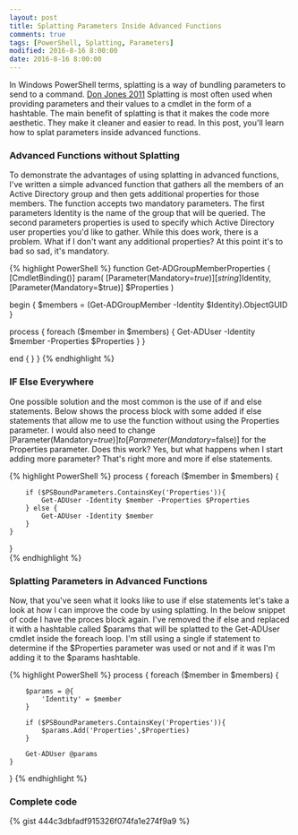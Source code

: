 ```yaml
---
layout: post
title: Splatting Parameters Inside Advanced Functions
comments: true
tags: [PowerShell, Splatting, Parameters]
modified: 2016-8-16 8:00:00
date: 2016-8-16 8:00:00
---
```



In Windows PowerShell terms, splatting is a way of bundling parameters to send to a command. 
[Don Jones 2011](https://technet.microsoft.com/en-us/magazine/gg675931.aspx) Splatting is most often used when 
providing parameters and their values to a cmdlet in the form of a hashtable. The main benefit of splatting
is that it makes the code more aesthetic. They make it cleaner and easier to read. In this post, you'll learn how to splat
parameters inside advanced functions. 


### Advanced Functions without Splatting

To demonstrate the advantages of using splatting in advanced functions, I've written a simple advanced function that gathers 
all the members of an Active Directory group and then gets additional properties for those members. The function accepts
two mandatory parameters. The first parameters Identity is the name of the group that will be queried. The second parameters
properties is used to specify which Active Directory user properties you'd like to gather. While this does work, there is a problem.
What if I don't want any additional properties? At this point it's to bad so sad, it's mandatory.

{% highlight PowerShell %}
function Get-ADGroupMemberProperties {
[CmdletBinding()]
param(
    [Parameter(Mandatory=$true)]
    [string]$Identity,
    [Parameter(Mandatory=$true)]
    $Properties
)

begin {
    $members = (Get-ADGroupMember -Identity $Identity).ObjectGUID
}

process {
    foreach ($member in $members) {
        Get-ADUser -Identity $member -Properties $Properties
    }
}

end {
}
}
{% endhighlight %}

### IF Else Everywhere

One possible solution and the most common is the use of if and else statements. Below shows the process block
with some added if else statements that allow me to use the function without using the Properties parameter. I would
also need to change [Parameter(Mandatory=$true)] to [Parameter(Mandatory=$false)] for the Properties parameter. 
Does this work? Yes, but what happens when I start adding more parameter? That's right more and more if else statements.

{% highlight PowerShell %}
process {
    foreach ($member in $members) {
        
        if ($PSBoundParameters.ContainsKey('Properties')){
            Get-ADUser -Identity $member -Properties $Properties
        } else {
            Get-ADUser -Identity $member
        }
    }
}   
{% endhighlight %}

### Splatting Parameters in Advanced Functions

Now, that you've seen what it looks like to use if else statements let's take a look at how I can improve the code
by using splatting. In the below snippet of code I have the proces block again. I've removed the if else and replaced
it with a hashtable called $params that will be splatted to the Get-ADUser cmdlet inside the foreach loop. I'm still using
a single if statement to determine if the $Properties parameter was used or not and if it was I'm adding it to the $params hashtable.

{% highlight PowerShell %}
process {
    foreach ($member in $members) {
        
        $params = @{
            'Identity' = $member
        }

        if ($PSBoundParameters.ContainsKey('Properties')){
            $params.Add('Properties',$Properties)
        }

        Get-ADUser @params
    }
}
{% endhighlight %}

### Complete code

{% gist 444c3dbfadf915326f074fa1e274f9a9 %}